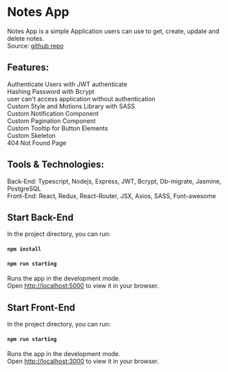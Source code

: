 # Notes App

Notes App is a simple Application users can use to get, create, update and delete notes. <br/>
Source: [github repo](https://github.com/MohamedAbsallam/notesapp.git) <br/>

## Features:
Authenticate Users with JWT authenticate <br/>
Hashing Password with Bcrypt <br/>
user can't access application without authentication <br/>
Custom Style and Motions Library with SASS <br/>
Custom Notification Component <br/>
Custom Pagination Component <br/>
Custom Tooltip for Button Elements <br/>
Custom Skeleton <br/>
404 Not Found Page <br/>

## Tools & Technologies:
Back-End: Typescript, Nodejs, Express, JWT, Bcrypt, Db-migrate, Jasmine, PostgreSQL <br/>
Front-End: React, Redux, React-Router, JSX, Axios, SASS, Font-awesome


## Start Back-End

In the project directory, you can run:
#### `npm install`
#### `npm run starting`

Runs the app in the development mode.\
Open [http://localhost:5000](http://localhost:5000) to view it in your browser.
 

## Start Front-End

In the project directory, you can run:
#### `npm run starting`

Runs the app in the development mode.\
Open [http://localhost:3000](http://localhost:3000) to view it in your browser.
